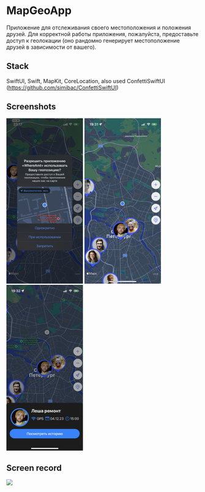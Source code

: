 # MapGeoApp

Приложение для отслеживания своего местоположения и положения друзей.
Для корректной работы приложения, пожалуйста, предоставьте доступ к геолокации (оно рандомно генерирует местоположение друзей в зависимости от вашего).

## Stack

SwiftUI, Swift, MapKit, CoreLocation, also used ConfettiSwiftUI (https://github.com/simibac/ConfettiSwiftUI)

## Screenshots

<p float="left">
    <img src="https://github.com/annagogley/mapGeoApp/blob/main/screenshots/alert.PNG" width="200">
    <img src="https://github.com/annagogley/mapGeoApp/blob/main/screenshots/appView.PNG" width="200">
    <img src="https://github.com/annagogley/mapGeoApp/blob/main/screenshots/details.PNG" width="200">
<p float="left">

## Screen record

![](https://github.com/annagogley/mapGeoApp/blob/main/screenshots/screenRecord.gif)
